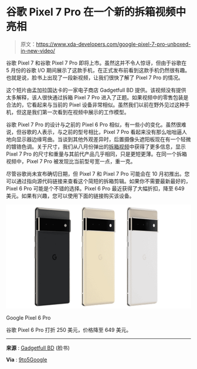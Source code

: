 # 谷歌 Pixel 7 Pro 在一个新的拆箱视频中亮相

> 原文：<https://www.xda-developers.com/google-pixel-7-pro-unboxed-in-new-video/>

谷歌 Pixel 7 和谷歌 Pixel 7 Pro 即将上市。虽然这并不令人惊讶，但由于谷歌在 5 月份的谷歌 I/O 期间展示了这款手机，在正式发布前看到这款手机仍然很有趣。也就是说，脸书上出现了一段新视频，让我们很快了解了 Pixel 7 Pro 的情况。

这个短片由孟加拉国达卡的一家电子商店 Gadgetfull BD 提供。该视频没有提供太多解释，该人很快通过拆箱 Pixel 7 Pro 进入了正题。如果视频中的零售包装是合法的，它看起来与当前的 Pixel 设备非常相似。虽然我们以前在野外见过这种手机，但这是我们第一次看到在视频中展示的工作模型。

谷歌 Pixel 7 Pro 的设计与之前的 Pixel 6 Pro 相似，有一些小的变化。虽然很难说，但谷歌的人表示，与之前的型号相比，Pixel 7 Pro 看起来没有那么咄咄逼人地向显示器边缘弯曲。当谈到其他外观差异时，后置摄像头遮阳板现在有一个轻微的镀铬色调。关于尺寸，我们从八月份弹出的[拆箱视频](https://www.xda-developers.com/the-google-pixel-7-and-pixel-7-pro-leaked-in-new-hands-on-video/)中获得了更多信息，显示 Pixel 7 Pro 的尺寸和重量与其前代产品几乎相同，只是更短更薄。在同一个拆箱视频中，Pixel 7 Pro 被发现比当前型号宽一点，重一克。

尽管谷歌尚未宣布确切日期，但 Pixel 7 和 Pixel 7 Pro 可能会在 10 月初推出。您可以通过指向源代码链接来查看这个简短的拆箱剪辑。如果你不需要最新最好的，Pixel 6 Pro 可能是个不错的选择。Pixel 6 Pro 最近获得了大幅折扣，降至 649 美元。如果有兴趣，您可以使用下面的链接购买该设备。

 <picture>![The Google Pixel 6 Pro has been discounted by $250, knocking the price down to $649\. ](img/b1e46263e9bf7b9683106ec239b7764a.png)</picture> 

Google Pixel 6 Pro

谷歌 Pixel 6 Pro 打折 250 美元，价格降至 649 美元。

* * *

**来源** : [Gadgetfull BD](https://www.facebook.com/watch/?v=1226336384807605) (脸书)

**Via** : [9to5Google](https://9to5google.com/2022/09/03/pixel-7-pro-unboxing-leak/)